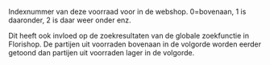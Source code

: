 Indexnummer van deze voorraad voor in de webshop. 0=bovenaan, 1 is daaronder, 2 is daar weer onder enz. 

Dit heeft ook invloed op de zoekresultaten van de globale zoekfunctie in Florishop. De partijen uit voorraden bovenaan in de volgorde worden eerder getoond dan partijen uit voorraden lager in de volgorde.

